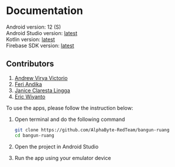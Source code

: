 # Documentation

Android version: 12 (S) <br />
Android Studio version: [latest](https://developer.android.com/studio) <br />
Kotlin version: [latest](https://developer.android.com/kotlin) <br />
Firebase SDK version: [latest](https://firebase.google.com/docs/android/setup) <br />

## Contributors

1. [Andrew Virya Victorio](https://github.com/AlphaByte-RedTeam)
2. [Feri Andika](https://github.com/FeriAndika-Hub)
3. [Janice Claresta Lingga](https://github.com/janeclrst)
4. [Eric Wiyanto](https://github.com/wiyantoeric)

To use the apps, please follow the instruction below:

1. Open terminal and do the following command

   ```bash
   git clone https://github.com/AlphaByte-RedTeam/bangun-ruang
   cd bangun-ruang
   ```

2. Open the project in Android Studio

3. Run the app using your emulator device
